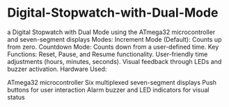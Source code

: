 # Digital-Stopwatch-with-Dual-Mode
a Digital Stopwatch with Dual Mode using the ATmega32 microcontroller and seven-segment displays
Modes:
Increment Mode (Default): Counts up from zero.
Countdown Mode: Counts down from a user-defined time.
Key Functions:
Reset, Pause, and Resume functionality.
User-friendly time adjustments (hours, minutes, seconds).
Visual feedback through LEDs and buzzer activation.
Hardware Used:

ATmega32 microcontroller
Six multiplexed seven-segment displays
Push buttons for user interaction
Alarm buzzer and LED indicators for visual status
